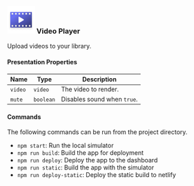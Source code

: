 ### ![](icon.svg) Video Player

Upload videos to your library.

#### Presentation Properties

| Name    | Type      | Description                 |
| ------- | --------- | --------------------------- |
| `video` | `video`   | The video to render.        |
| `mute`  | `boolean` | Disables sound when `true`. |

#### Commands

The following commands can be run from the project directory.

* `npm start`: Run the local simulator
* `npm run build`: Build the app for deployment
* `npm run deploy`: Deploy the app to the dashboard
* `npm run static`: Build the app with the simulator
* `npm run deploy-static`: Deploy the static build to netlify
